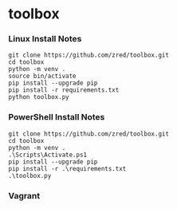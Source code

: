 # toolbox

### Linux Install Notes
```
git clone https://github.com/zred/toolbox.git
cd toolbox
python -m venv .
source bin/activate
pip install --upgrade pip
pip install -r requirements.txt
python toolbox.py
```

### PowerShell Install Notes
```
git clone https://github.com/zred/toolbox.git
cd toolbox
python -m venv .
.\Scripts\Activate.ps1
pip install --upgrade pip
pip install -r .\requirements.txt
.\toolbox.py
```

### Vagrant
```
```
